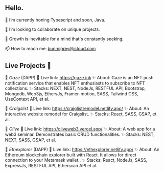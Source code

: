 ## Hello.

🔭 I’m currently honing Typescript and soon, Java.

👯 I’m looking to collaborate on unique projects.

🌱 Growth is inevitable for a mind that's constantly seeking.

📫 How to reach me: bunmigrey@icloud.com


## Live Projects 💞️
🚀 *Gaze* (DAPP)
📌 Live link:   https://gaze.ink
✨ About: Gaze is an NFT push notification service that enables NFT enthusiasts to subscribe to NFT collections.
✨ Stacks: NEXT, NEST, NodeJs, RESTFUL API, Bootstrap, Mongodb, Web3js, EthersJs, Framer-motion, SASS, Tailwind CSS, UseContext API, et al.

🚀 *Craigslist* 
📌 Live link:   https://craiglistremodel.netlify.app/
✨ About: An interactive website remodel for Craigslist.
✨ Stacks: React, SASS, GSAP, et al.

🚀 *Olive* 
📌 Live link:   https://oliveweb3.vercel.app/
✨ About: A web app for a web3 seminar. Demonstrates basic CRUD functionalities.
✨ Stacks: NEST, NEXT, SASS, GSAP, et al.


🚀 *Ethexplorer* (DAPP)
📌 Live link:    https://ethexplorer.netlify.app/ 
✨ About: An Ethereum blockchain explorer built with React. It allows for direct connection to your Metamask wallet..
✨ Stacks: React, NodeJs, SASS, ExpressJs, RESTFUL API, Etherscan API et al.

